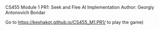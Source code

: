 CS455 Module 1 PR1: Seek and Flee AI Implementation
Author: Georgiy Antonovich Bondar

Go to https://keshakot.github.io/CS455_M1.PR1/ to play the game)
